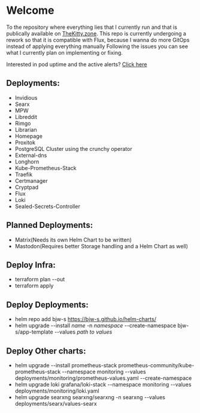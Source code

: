 # Welcome
To the repository where everything lies that I currently run and that is publically available on [TheKitty.zone](https://thekitty.zone/services/).
This repo is currently undergoing a rework so that it is compatible with Flux, because I wanna do more GitOps instead of applying everything manually
Following the issues you can see what I currently plan on implementing or fixing.

Interested in pod uptime and the active alerts?
[Click here](https://grafana.thekitty.zone/public-dashboards/f5ea67d8defb4c8ea23aeaaa87af7fcb?orgId=1&refresh=5s)

## Deployments:
- Invidious
- Searx
- MPW
- Libreddit
- Rimgo
- Librarian
- Homepage
- Proxitok
- PostgreSQL Cluster using the crunchy operator
- External-dns
- Longhorn
- Kube-Prometheus-Stack
- Traefik
- Certmanager
- Cryptpad
- Flux
- Loki
- Sealed-Secrets-Controller
## Planned Deployments:
- Matrix(Needs its own Helm Chart to be written)
- Mastodon(Requires better Storage handling and a Helm Chart as well)

## Deploy Infra:
- terraform plan --out
- terraform apply

## Deploy Deployments:
- helm repo add bjw-s https://bjw-s.github.io/helm-charts/
- helm upgrade --install *name* -n *namespace* --create-namespace bjw-s/app-template --values *path to values*

## Deploy Other charts:
- helm upgrade --install prometheus-stack  prometheus-community/kube-prometheus-stack --namespace monitoring --values deployments/monitoring/prometheus-values.yaml --create-namespace
- helm upgrade loki grafana/loki-stack --namespace monitoring --values deployments/monitoring/loki.yaml
- helm upgrade searxng searxng/searxng -n searxng --values deployments/searx/values-searx
